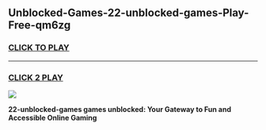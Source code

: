 
## Unblocked-Games-22-unblocked-games-Play-Free-qm6zg
<h3>
<a href="https://premium76.site?title=22-unblocked-games&ref=18A1">CLICK TO PLAY</a></h3>
<hr>

<h3>
<a href="https://premium76.site?title=22-unblocked-games&ref=18A1">CLICK 2 PLAY</a>
  
</h3>

<a href="https://premium76.site?title=22-unblocked-games&ref=18A1"><img src="https://clearcache.store/games.png"></a>


**22-unblocked-games games unblocked: Your Gateway to Fun and Accessible Online Gaming**
